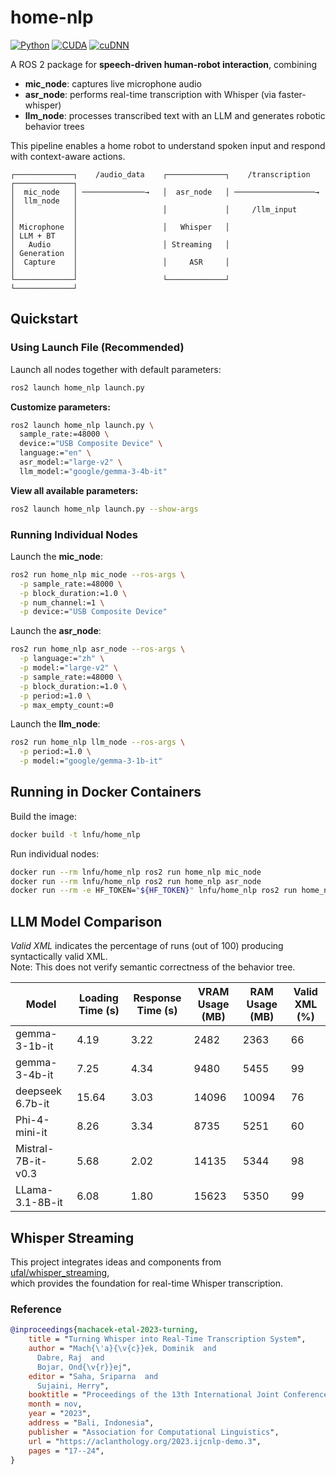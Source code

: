 # home-nlp

[![Python](https://img.shields.io/badge/Python-3.10.12-3776AB.svg?style=flat&logo=python&logoColor=white)](https://www.python.org)
[![CUDA](https://img.shields.io/badge/CUDA-12.4.127--1-76B900.svg?style=flat&logo=nvidia&logoColor=white)](https://developer.nvidia.com/cuda-toolkit)
[![cuDNN](https://img.shields.io/badge/cuDNN-9.11.0.98--1-76B900.svg?style=flat&logo=nvidia&logoColor=white)](https://developer.nvidia.com/cudnn)

A ROS 2 package for **speech-driven human-robot interaction**, combining  
- **mic_node**: captures live microphone audio  
- **asr_node**: performs real-time transcription with Whisper (via faster-whisper)  
- **llm_node**: processes transcribed text with an LLM and generates robotic behavior trees  

This pipeline enables a home robot to understand spoken input and respond with context-aware actions.  

```
┌─────────────┐    /audio_data    ┌─────────────┐    /transcription    ┌─────────────┐
│  mic_node   │ ──────────────→   │  asr_node   │ ──────────────────→  │  llm_node   │
│             │                   │             │     /llm_input       │             │
│ Microphone  │                   │   Whisper   │                      │ LLM + BT    │
│   Audio     │                   │ Streaming   │                      │ Generation  │
│  Capture    │                   │     ASR     │                      │             │
└─────────────┘                   └─────────────┘                      └─────────────┘
```

## Quickstart

### Using Launch File (Recommended)

Launch all nodes together with default parameters:

```bash
ros2 launch home_nlp launch.py
```

**Customize parameters:**

```bash
ros2 launch home_nlp launch.py \
  sample_rate:=48000 \
  device:="USB Composite Device" \
  language:="en" \
  asr_model:="large-v2" \
  llm_model:="google/gemma-3-4b-it"
```

**View all available parameters:**

```bash
ros2 launch home_nlp launch.py --show-args
```

### Running Individual Nodes

Launch the **mic_node**:
```bash
ros2 run home_nlp mic_node --ros-args \
  -p sample_rate:=48000 \
  -p block_duration:=1.0 \
  -p num_channel:=1 \
  -p device:="USB Composite Device"
```

Launch the **asr_node**:
```bash
ros2 run home_nlp asr_node --ros-args \
  -p language:="zh" \
  -p model:="large-v2" \
  -p sample_rate:=48000 \
  -p block_duration:=1.0 \
  -p period:=1.0 \
  -p max_empty_count:=0
```

Launch the **llm_node**:
```bash
ros2 run home_nlp llm_node --ros-args \
  -p period:=1.0 \
  -p model:="google/gemma-3-1b-it"
```

## Running in Docker Containers

Build the image:

```bash
docker build -t lnfu/home_nlp
```

Run individual nodes:

```bash
docker run --rm lnfu/home_nlp ros2 run home_nlp mic_node
docker run --rm lnfu/home_nlp ros2 run home_nlp asr_node
docker run --rm -e HF_TOKEN="${HF_TOKEN}" lnfu/home_nlp ros2 run home_nlp llm_node
```

## LLM Model Comparison

*Valid XML* indicates the percentage of runs (out of 100) producing syntactically valid XML.  
Note: This does not verify semantic correctness of the behavior tree.  

| Model              | Loading Time (s) | Response Time (s) | VRAM Usage (MB) | RAM Usage (MB) | Valid XML (%) |
| ------------------ | ---------------- | ----------------- | --------------- | -------------- | ------------- |
| gemma-3-1b-it      | 4.19             | 3.22              | 2482            | 2363           | 66            |
| gemma-3-4b-it      | 7.25             | 4.34              | 9480            | 5455           | 99            |
| deepseek 6.7b-it   | 15.64            | 3.03              | 14096           | 10094          | 76            |
| Phi-4-mini-it      | 8.26             | 3.34              | 8735            | 5251           | 60            |
| Mistral-7B-it-v0.3 | 5.68             | 2.02              | 14135           | 5344           | 98            |
| LLama-3.1-8B-it    | 6.08             | 1.80              | 15623           | 5350           | 99            |

## Whisper Streaming

This project integrates ideas and components from  
[ufal/whisper_streaming](https://github.com/ufal/whisper_streaming),  
which provides the foundation for real-time Whisper transcription.  

### Reference

```bibtex
@inproceedings{machacek-etal-2023-turning,
    title = "Turning Whisper into Real-Time Transcription System",
    author = "Mach{\'a}{\v{c}}ek, Dominik  and
      Dabre, Raj  and
      Bojar, Ond{\v{r}}ej",
    editor = "Saha, Sriparna  and
      Sujaini, Herry",
    booktitle = "Proceedings of the 13th International Joint Conference on Natural Language Processing and the 3rd Conference of the Asia-Pacific Chapter of the Association for Computational Linguistics: System Demonstrations",
    month = nov,
    year = "2023",
    address = "Bali, Indonesia",
    publisher = "Association for Computational Linguistics",
    url = "https://aclanthology.org/2023.ijcnlp-demo.3",
    pages = "17--24",
}
```
